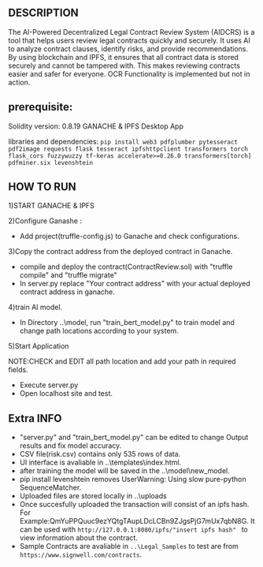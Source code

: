 ## DESCRIPTION ##
The AI-Powered Decentralized Legal Contract Review System (AIDCRS) is a tool that helps users review legal contracts quickly and securely. It uses AI to analyze contract clauses, identify risks, and provide recommendations. By using blockchain and IPFS, it ensures that all contract data is stored securely and cannot be tampered with. This makes reviewing contracts easier and safer for everyone.
OCR Functionality is implemented but not in action.

## prerequisite: ##
Solidity version: 0.8.19
GANACHE & IPFS Desktop App

libraries and dependencies:
`pip install web3 pdfplumber pytesseract pdf2image requests flask tesseract ipfshttpclient transformers torch flask_cors fuzzywuzzy tf-keras accelerate>=0.26.0 transformers[torch] pdfminer.six levenshtein`


## HOW TO RUN ##
1)START GANACHE & IPFS

2)Configure Ganashe :
- Add project(truffle-config.js) to Ganache and check configurations.

3)Copy the contract address from the deployed contract in Ganache.
- compile and deploy the contract(ContractReview.sol) with "truffle compile" and "truffle migrate"
- In server.py replace "Your contract address" with your actual deployed contract address in ganache.

4)train AI model.
- In Directory ..\model, run "train_bert_model.py" to train model and change path locations according to your system.

5)Start Application

NOTE:CHECK and EDIT all path location and add your path in required fields. 
- Execute server.py
- Open localhost site and test.

## Extra INFO ##
- "server.py" and "train_bert_model.py" can be edited to change Output results and fix model accuracy.
- CSV file(risk.csv) contains only 535 rows of data.
- UI interface is avaliable in ..\templates\index.html.
- after training the model will be saved in the ..\model\new_model.
- pip install levenshtein
 removes UserWarning: Using slow pure-python SequenceMatcher. 
 - Uploaded files are stored locally in ..\uploads
 - Once succesfully uploaded the transaction will consist of an ipfs hash.
 For Example:QmYuPPQuuc9ezYQtgTAupLDcLCBn9ZJgsPjG7mUx7qbN8G.
 It can be used with `http://127.0.0.1:8080/ipfs/"insert ipfs hash" ` to view information about the contract.
 - Sample Contracts are avaliable in `..\Legal_Samples` to test are from `https://www.signwell.com/contracts`.

